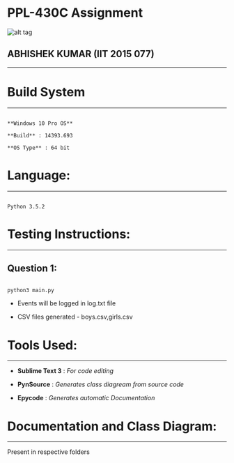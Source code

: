 PPL-430C Assignment
===

![alt tag](https://camo.githubusercontent.com/b0a4975478bf336f831e90346052780954e4dc70/68747470733a2f2f696d672e736869656c64732e696f2f62616467652f6c616e67756167652d507974686f6e332d627269676874677265656e2e737667)
## ABHISHEK KUMAR (IIT 2015 077)
---

# Build System
---

```

**Windows 10 Pro OS**

**Build** : 14393.693

**OS Type** : 64 bit

```

# Language: 
---

```

Python 3.5.2 

```

# Testing Instructions:
---

  **Question 1**:
  ---
  
  ```
  
  python3 main.py 
  
  ```

* Events will be logged in log.txt file

* CSV files generated - boys.csv,girls.csv

# Tools Used:
---

* **Sublime Text 3** : *For code editing*

* **PynSource** : *Generates class diagream from source code*

* **Epycode** : *Generates automatic Documentation*

# Documentation and Class Diagram: 
---

Present in respective folders
